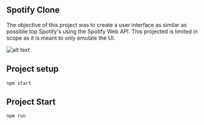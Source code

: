 ## Spotify Clone

The objective of this project was to create a user interface as similar as possible top Spotify's using the Spotify Web API. This projected is limited in scope as it is meant to only emulate the UI. 

![alt text](https://imgur.com/eMWAFpy)

## Project setup

`npm start`

## Project Start

`npm run`
